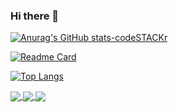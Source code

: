 ### Hi there 👋

<!--
**AnasElkalla/AnasElkalla** is a ✨ _special_ ✨ repository because its `README.md` (this file) appears on your GitHub profile.

Here are some ideas to get you started:

- 🔭 I’m currently working on ...
- 🌱 I’m currently learning ...
- 👯 I’m looking to collaborate on ...
- 🤔 I’m looking for help with ...
- 💬 Ask me about ...
- 📫 How to reach me: ...
- 😄 Pronouns: ...
- ⚡ Fun fact: ...
-->
<!-- [![Anurag's GitHub stats](https://github-readme-stats.vercel.app/api?username=AnasElkalla)](https://github.com/AnasElkalla/github-readme-stats) -->
[![Anurag's GitHub stats-codeSTACKr](https://github-readme-stats.vercel.app/api?username=AnasElkalla&show_icons=true&theme=codeSTACKr#gh-dark-mode-only)](https://github.com/AnasElkalla/github-readme-stats#gh-codeSTACKr-mode-only)

[![Readme Card ](https://github-readme-stats.vercel.app/api/pin/?username=AnasElkalla&repo=github-readme-stats)](https://github.com/AnasElkalla/github-readme-stats)


[![Top Langs](https://github-readme-stats.vercel.app/api/top-langs/?username=AnasElkalla&hide=javascript,html)](https://github.com/AnasElkalla/github-readme-stats)

<a href="https://github.com/AnasElkalla/github-readme-stats#gh-codeSTACKr-mode-only">
  <img align="center" src="https://github-readme-stats.vercel.app/api?username=AnasElkalla&show_icons=true&theme=codeSTACKr#gh-dark-mode-only" />
</a>
<a href="https://github.com/AnasElkalla/github-readme-stats">
  <img align="center" src="https://github-readme-stats.vercel.app/api/pin/?username=AnasElkalla&repo=github-readme-stats" />
</a>
<a href="https://github.com/AnasElkalla/github-readme-stats">
  <img align="center" src="https://github-readme-stats.vercel.app/api/top-langs/?username=AnasElkalla&hide=javascript,html" />
</a>
